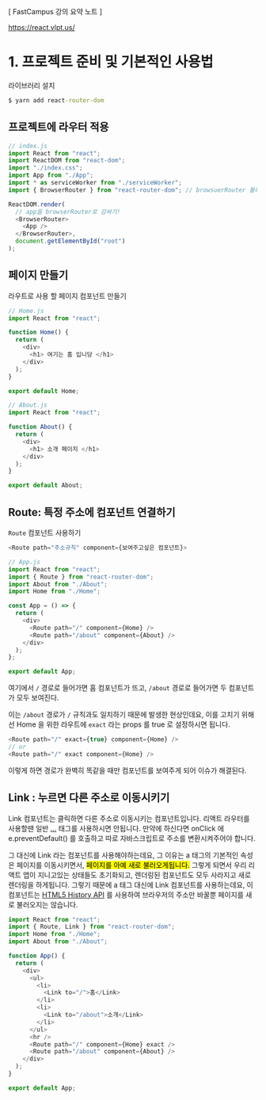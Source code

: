 [ FastCampus 강의 요약 노트 ]

https://react.vlpt.us/

# 1. 프로젝트 준비 및 기본적인 사용법

라이브러리 설치

```cmd
$ yarn add react-router-dom
```

## 프로젝트에 라우터 적용

```javascript
// index.js
import React from "react";
import ReactDOM from "react-dom";
import "./index.css";
import App from "./App";
import * as serviceWorker from "./serviceWorker";
import { BrowserRouter } from "react-router-dom"; // browsuerRouter 불러오기

ReactDOM.render(
  // app을 browserRouter로 감싸기!
  <BrowserRouter>
    <App />
  </BrowserRouter>,
  document.getElementById("root")
);
```

## 페이지 만들기

라우트로 사용 할 페이지 컴포넌트 만들기

```javascript
// Home.js
import React from "react";

function Home() {
  return (
    <div>
      <h1> 여기는 홈 입니당 </h1>
    </div>
  );
}

export default Home;

// About.js
import React from "react";

function About() {
  return (
    <div>
      <h1> 소개 페이지 </h1>
    </div>
  );
}

export default About;
```

## Route: 특정 주소에 컴포넌트 연결하기

`Route` 컴포넌트 사용하기

```javascript
<Route path="주소규칙" component={보여주고싶은 컴포넌트}>
```

```javascript
// App.js
import React from "react";
import { Route } from "react-router-dom";
import About from "./About";
import Home from "./Home";

const App = () => {
  return (
    <div>
      <Route path="/" component={Home} />
      <Route path="/about" component={About} />
    </div>
  );
};

export default App;
```

여기에서 `/` 경로로 들어가면 홈 컴포넌트가 뜨고, `/about` 경로로 들어가면 두 컴포넌트가 모두 보여진다.

이는 `/about` 경로가 `/` 규칙과도 일치하기 때문에 발생한 현상인데요, 이를 고치기 위해선 Home 을 위한 라우트에 `exact` 라는 props 를 true 로 설정하시면 됩니다.

```javascript
<Route path="/" exact={true} component={Home} />
// or
<Route path="/" exact component={Home} />
```

이렇게 하면 경로가 완벽히 똑같을 때만 컴포넌트를 보여주게 되어 이슈가 해결된다.

## Link : 누르면 다른 주소로 이동시키기

Link 컴포넌트는 클릭하면 다른 주소로 이동시키는 컴포넌트입니다. 리액트 라우터를 사용할땐 일반 <a href="...">...</a> 태그를 사용하시면 안됩니다. 만약에 하신다면 onClick 에 e.preventDefault() 를 호출하고 따로 자바스크립트로 주소를 변환시켜주어야 합니다.

그 대신에 Link 라는 컴포넌트를 사용해야하는데요, 그 이유는 a 태그의 기본적인 속성은 페이지를 이동시키면서, <mark>페이지를 아예 새로 불러오게됩니다.</mark> 그렇게 되면서 우리 리액트 앱이 지니고있는 상태들도 초기화되고, 렌더링된 컴포넌트도 모두 사라지고 새로 렌더링을 하게됩니다. 그렇기 때문에 a 태그 대신에 Link 컴포넌트를 사용하는데요, 이 컴포넌트는 [HTML5 History API](https://developer.mozilla.org/ko/docs/Web/API/History) 를 사용하여 브라우저의 주소만 바꿀뿐 페이지를 새로 불러오지는 않습니다.

```javascript
import React from "react";
import { Route, Link } from "react-router-dom";
import Home from "./Home";
import About from "./About";

function App() {
  return (
    <div>
      <ul>
        <li>
          <Link to="/">홈</Link>
        </li>
        <li>
          <Link to="/about">소개</Link>
        </li>
      </ul>
      <hr />
      <Route path="/" component={Home} exact />
      <Route path="/about" component={About} />
    </div>
  );
}

export default App;
```
